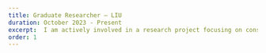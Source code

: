 ```yaml
---
title: Graduate Researcher – LIU
duration: October 2023 - Present
excerpt:  I am actively involved in a research project focusing on constructing knowledge graphs (KGs) from unstructured raw text, primarily in English. Additionally, I aim to implement this approach in the Arabic language, pending testing and validation. My work necessitates an in-depth literature review and a solid understanding of natural language, entity recognition, and relationship extraction. Leveraging my robust knowledge of Graph theory has proven beneficial in various aspects of the research.The ultimate goal is to establish an efficient system capable of recognizing logical relationships, thereby contributing to a more precise knowledge pipeline.
order: 1
---
```

